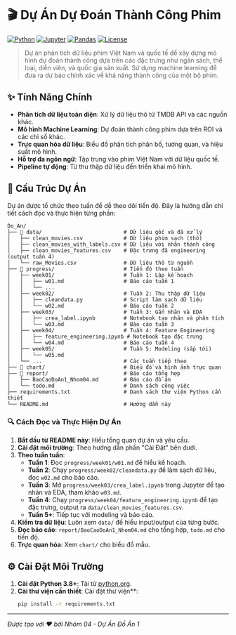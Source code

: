 # 🎬 Dự Án Dự Đoán Thành Công Phim

[![Python](https://img.shields.io/badge/Python-3.8+-blue.svg)](https://www.python.org/)
[![Jupyter](https://img.shields.io/badge/Jupyter-Notebook-orange.svg)](https://jupyter.org/)
[![Pandas](https://img.shields.io/badge/Pandas-Data%20Analysis-green.svg)](https://pandas.pydata.org/)
[![License](https://img.shields.io/badge/License-MIT-yellow.svg)](LICENSE)

> Dự án phân tích dữ liệu phim Việt Nam và quốc tế để xây dựng mô hình dự đoán thành công dựa trên các đặc trưng như ngân sách, thể loại, diễn viên, và quốc gia sản xuất. Sử dụng machine learning để đưa ra dự báo chính xác về khả năng thành công của một bộ phim.

## ✨ Tính Năng Chính

-  **Phân tích dữ liệu toàn diện**: Xử lý dữ liệu thô từ TMDB API và các nguồn khác.
-  **Mô hình Machine Learning**: Dự đoán thành công phim dựa trên ROI và các chỉ số khác.
-  **Trực quan hóa dữ liệu**: Biểu đồ phân tích phân bố, tương quan, và hiệu suất mô hình.
-  **Hỗ trợ đa ngôn ngữ**: Tập trung vào phim Việt Nam với dữ liệu quốc tế.
-  **Pipeline tự động**: Từ thu thập dữ liệu đến triển khai mô hình.

## 📁 Cấu Trúc Dự Án

Dự án được tổ chức theo tuần để dễ theo dõi tiến độ. Đây là hướng dẫn chi tiết cách đọc và thực hiện từng phần:

```
Do_An/
├── 📂 data/                          # Dữ liệu gốc và đã xử lý
│   ├── clean_movies.csv             # Dữ liệu phim sạch (thô)
│   ├── clean_movies_with_labels.csv # Dữ liệu với nhãn thành công
│   ├── clean_movies_features.csv    # Đặc trưng đã engineering (output tuần 4)
│   └── raw_Movies.csv               # Dữ liệu thô từ nguồn
├── 📂 progress/                      # Tiến độ theo tuần
│   ├── week01/                      # Tuần 1: Lập kế hoạch
│   │   ├── w01.md                   # Báo cáo tuần 1
│   │   └── ...
│   ├── week02/                      # Tuần 2: Thu thập dữ liệu
│   │   ├── cleandata.py             # Script làm sạch dữ liệu
│   │   └── w02.md                   # Báo cáo tuần 2
│   ├── week03/                      # Tuần 3: Gắn nhãn và EDA
│   │   ├── crea_label.ipynb         # Notebook tạo nhãn và phân tích
│   │   └── w03.md                   # Báo cáo tuần 3
│   ├── week04/                      # Tuần 4: Feature Engineering
│   │   ├── feature_engineering.ipynb # Notebook tạo đặc trưng
│   │   └── w04.md                   # Báo cáo tuần 4
│   ├── week05/                      # Tuần 5: Modeling (sắp tới)
│   │   └── w05.md
│   └── ...                          # Các tuần tiếp theo
├── 📂 chart/                         # Biểu đồ và hình ảnh trực quan
├── 📂 report/                        # Báo cáo tổng hợp
│   ├── BaoCaoDoAn1_Nhom04.md        # Báo cáo đồ án
│   └── todo.md                      # Danh sách công việc
├── requirements.txt                 # Danh sách thư viện Python cần thiết
└── README.md                        # Hướng dẫn này
```

### 🔍 Cách Đọc và Thực Hiện Dự Án

1. **Bắt đầu từ README này**: Hiểu tổng quan dự án và yêu cầu.
2. **Cài đặt môi trường**: Theo hướng dẫn phần "Cài Đặt" bên dưới.
3. **Theo tuần tuần**:
   - **Tuần 1**: Đọc `progress/week01/w01.md` để hiểu kế hoạch.
   - **Tuần 2**: Chạy `progress/week02/cleandata.py` để làm sạch dữ liệu, đọc `w02.md` cho báo cáo.
   - **Tuần 3**: Mở `progress/week03/crea_label.ipynb` trong Jupyter để tạo nhãn và EDA, tham khảo `w03.md`.
   - **Tuần 4**: Chạy `progress/week04/feature_engineering.ipynb` để tạo đặc trưng, output ra `data/clean_movies_features.csv`.
   - **Tuần 5+**: Tiếp tục với modeling và báo cáo.
4. **Kiểm tra dữ liệu**: Luôn xem `data/` để hiểu input/output của từng bước.
5. **Đọc báo cáo**: `report/BaoCaoDoAn1_Nhom04.md` cho tổng hợp, `todo.md` cho tiến độ.
6. **Trực quan hóa**: Xem `chart/` cho biểu đồ mẫu.

## ⚙️ Cài Đặt Môi Trường
1. **Cài đặt Python 3.8+**: Tải từ [python.org](https://www.python.org/downloads/).
2. **Cài thư viện cần thiết**:
Cài đặt thư viện**:
   ```bash
   pip install -r requirements.txt
   ```          
---

*Được tạo với ❤️ bởi Nhóm 04 - Dự Án Đồ Án 1*